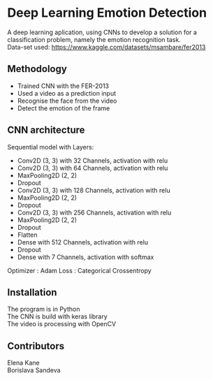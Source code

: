 # Deep Learning Emotion Detection

A deep learning aplication, using CNNs to develop a solution for a classification problem, namely the emotion recognition task. <br />
Data-set used: https://www.kaggle.com/datasets/msambare/fer2013 <br />


## Methodology

- Trained CNN with the FER-2013 <br />
- Used a video as a prediction input <br />
- Recognise the face from the video <br />
- Detect the emotion of the frame<br />

## CNN architecture

Sequential model with Layers:
  - Conv2D (3, 3) with 32 Channels, activation with relu
  - Conv2D (3, 3) with 64 Channels, activation with relu
  - MaxPooling2D (2, 2)
  - Dropout
  - Conv2D (3, 3) with 128 Channels, activation with relu
  - MaxPooling2D (2, 2)
  - Dropout
  - Conv2D (3, 3) with 256 Channels, activation with relu
  - MaxPooling2D (2, 2)
  - Dropout
  - Flatten
  - Dense with 512 Channels, activation with relu
  - Dropout
  - Dense with 7 Channels, activation with softmax

Optimizer : Adam
Loss : Categorical Crossentropy


## Installation
The program is in Python <br />
The CNN is build with keras library <br />
The video is processing with OpenCV <br />

## Contributors
Elena Kane </br>
Borislava Sandeva <br />